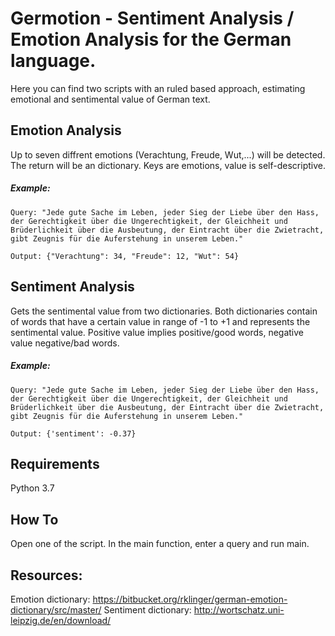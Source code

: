 # Germotion - Sentiment Analysis / Emotion Analysis for the German language.

Here you can find two scripts with an ruled based approach, estimating emotional and sentimental value of German text.

## Emotion Analysis
Up to seven diffrent emotions (Verachtung, Freude, Wut,...) will be detected. The return will be an dictionary. Keys are emotions, value is self-descriptive. 
##### Example: 

	Query: "Jede gute Sache im Leben, jeder Sieg der Liebe über den Hass, der Gerechtigkeit über die Ungerechtigkeit, der Gleichheit und Brüderlichkeit über die Ausbeutung, der Eintracht über die Zwietracht, gibt Zeugnis für die Auferstehung in unserem Leben."

	Output: {"Verachtung": 34, "Freude": 12, "Wut": 54}

## Sentiment Analysis
Gets the sentimental value from two dictionaries. Both dictionaries contain of words that have a certain value in range of -1 to +1 and represents the sentimental value. 
Positive value implies positive/good words, negative value negative/bad words. 
##### Example: 

	Query: "Jede gute Sache im Leben, jeder Sieg der Liebe über den Hass, der Gerechtigkeit über die Ungerechtigkeit, der Gleichheit und Brüderlichkeit über die Ausbeutung, der Eintracht über die Zwietracht, gibt Zeugnis für die Auferstehung in unserem Leben."

	Output: {'sentiment': -0.37}

## Requirements 
Python 3.7

## How To
Open one of the script. In the main function, enter a query and run main. 

## Resources:
Emotion dictionary: https://bitbucket.org/rklinger/german-emotion-dictionary/src/master/ 
Sentiment dictionary: http://wortschatz.uni-leipzig.de/en/download/


